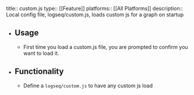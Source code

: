 title:: custom.js
type:: [[Feature]]
platforms:: [[All Platforms]]
description:: Local config file, logseq/custom.js, loads custom js for a graph on startup

- ## Usage
	- First time you load a custom.js file, you are prompted to confirm you want to load it.
- ## Functionality
	- Define a `logseq/custom.js` to have any custom js load